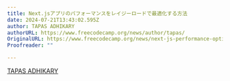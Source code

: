 ```yaml
---
title: Next.jsアプリのパフォーマンスをレイジーロードで最適化する方法
date: 2024-07-21T13:43:02.595Z
author: TAPAS ADHIKARY
authorURL: https://www.freecodecamp.org/news/author/tapas/
OriginalURL: https://www.freecodecamp.org/news/next-js-performance-optimization/
Proofreader: ""

---
```


[TAPAS ADHIKARY][1]

<!-- more -->

[1]: /news/author/tapas/

